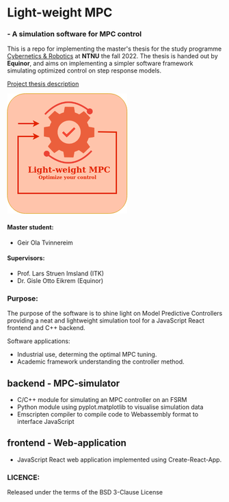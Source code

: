 # Light-weight MPC
### - A simulation software for MPC control
This is a repo for implementing the master's thesis for the study programme [Cybernetics & Robotics](https://www.ntnu.no/studier/mttk) at **NTNU** the fall 2022. The thesis is handed out by **Equinor**, and aims on implementing a simpler software framework simulating optimized control on step response models. 

[Project thesis description](https://www.itk.ntnu.no/ansatte/imsland_lars/projects2022.html)

![logo](./fig/MPC_logo.png)

#### Master student: 
- Geir Ola Tvinnereim

#### Supervisors:
- Prof. Lars Struen Imsland (ITK) 
- Dr. Gisle Otto Eikrem (Equinor)

### Purpose:
The purpose of the software is to shine light on Model Predictive Controllers providing a neat and lightweight simulation tool for a JavaScript React frontend and C++ backend. 

Software applications:
- Industrial use, determing the optimal MPC tuning.
- Academic framework understanding the controller method. 

## backend - MPC-simulator
- C/C++ module for simulating an MPC controller on an FSRM
- Python module using pyplot.matplotlib to visualise simulation data
- Emscripten compiler to compile code to Webassembly format to interface JavaScript
## frontend - Web-application
- JavaScript React web application implemented using Create-React-App.

### LICENCE:
Released under the terms of the BSD 3-Clause License
